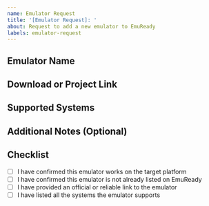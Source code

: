 ```yaml
---
name: Emulator Request
title: '[Emulator Request]: '
about: Request to add a new emulator to EmuReady
labels: emulator-request
---
```


## Emulator Name

<!-- What is the name of the emulator you would like us to add? -->

## Download or Project Link

<!-- Provide a link to the official website, GitHub repo, or trusted download source for this emulator. -->

## Supported Systems

<!-- List the system(s) this emulator supports (e.g. Nintendo Switch, PlayStation 2, etc). -->

## Additional Notes (Optional)

<!-- Add anything else we should know, like platform support (Windows, Linux, macOS, Android, iOS, etc), open-source status, or features worth mentioning. -->

## Checklist

- [ ] I have confirmed this emulator works on the target platform
- [ ] I have confirmed this emulator is not already listed on EmuReady
- [ ] I have provided an official or reliable link to the emulator
- [ ] I have listed all the systems the emulator supports
